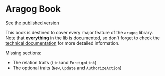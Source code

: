 # Aragog Book

See the [published version](https://qonfucius.gitlab.io/aragog)

This book is destined to cover every major feature of the `aragog` library.
Note that **everything** in the lib is documented, so don't forget to check the [technical documentation](https://docs.rs/aragog)
for more detailed information.

Missing sections:
- The relation traits (`Link`and `ForeignLink`)
- The optional traits (`New`, `Update` and `AuthorizeAction`)
